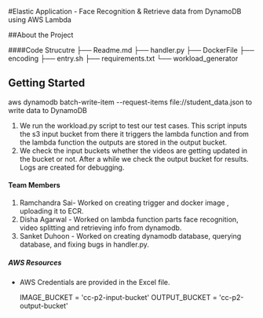 #Elastic Application - Face Recognition & Retrieve data from DynamoDB using AWS Lambda

##About the Project

####Code Strucutre
├── Readme.md
├── handler.py
├── DockerFile
├── encoding
├── entry.sh
├── requirements.txt
└── workload_generator


## Getting Started

aws dynamodb batch-write-item --request-items file://student_data.json  to write data to DynamoDB

1. We run the workload.py script to test our test cases. This script inputs the s3 input bucket from
there it triggers the lambda function and from the lambda function the outputs are stored in the
output bucket.
2. We check the input buckets whether the videos are getting updated in the bucket or not. After a
while we check the output bucket for results. Logs are created for debugging.

<!-- LICENSE -->

#### Team Members

1. Ramchandra Sai- Worked on creating trigger and docker image , uploading it to ECR.
2. Disha Agarwal - Worked on lambda function parts face recognition, video splitting and retrieving info from dynamodb.
3. Sanket Duhoon - Worked on creating dynamodb database, querying database, and fixing bugs in handler.py.

##### AWS Resources

- AWS Credentials are provided in the Excel file.

  IMAGE_BUCKET = 'cc-p2-input-bucket'
  OUTPUT_BUCKET = 'cc-p2-output-bucket'

